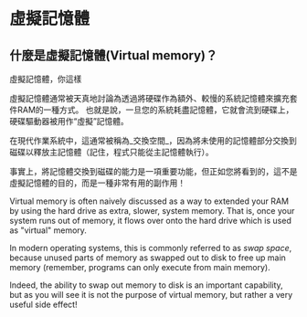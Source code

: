 # 虛擬記憶體

## 什麼是虛擬記憶體(Virtual memory)？

虛擬記憶體，你這樣



虛擬記憶體通常被天真地討論為透過將硬碟作為額外、較慢的系統記憶體來擴充套件RAM的一種方式。 也就是說，一旦您的系統耗盡記憶體，它就會流到硬碟上，硬碟驅動器被用作“虛擬”記憶體。

在現代作業系統中，這通常被稱為_交換空間_，因為將未使用的記憶體部分交換到磁碟以釋放主記憶體（記住，程式只能從主記憶體執行）。

事實上，將記憶體交換到磁碟的能力是一項重要功能，但正如您將看到的，這不是虛擬記憶體的目的，而是一種非常有用的副作用！

Virtual memory is often naively discussed as a way to extended your RAM by using the hard drive as extra, slower, system memory. That is, once your system runs out of memory, it flows over onto the hard drive which is used as "virtual" memory.

In modern operating systems, this is commonly referred to as _swap space_, because unused parts of memory as swapped out to disk to free up main memory (remember, programs can only execute from main memory).

Indeed, the ability to swap out memory to disk is an important capability, but as you will see it is not the purpose of virtual memory, but rather a very useful side effect!
